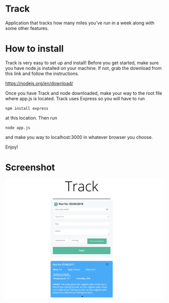 # Track
Application that tracks how many miles you've run in a week along with some other features.

# How to install
Track is very easy to set up and install! Before you get started, make sure you have node.js installed on your machine. If not, grab the download from this link and follow the instructions.

https://nodejs.org/en/download/

Once you have Track and node downloaded, make your way to the root file where app.js is located. Track uses Express so you will have to run 
```
npm install express
```
at this location. Then run 
```
node app.js
```
and make you way to localhost:3000 in whatever browser you choose.

Enjoy!


# Screenshot
![Alt text](/track.png?raw=true)
